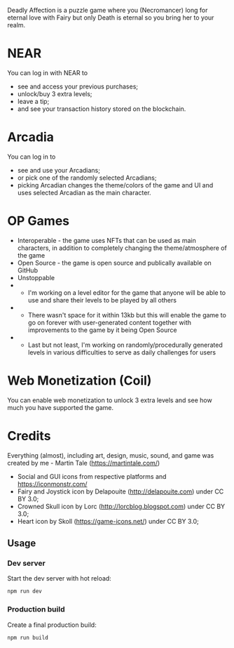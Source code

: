 Deadly Affection is a puzzle game where you (Necromancer) long for eternal love with Fairy but only Death is eternal so you bring her to your realm.

# NEAR

You can log in with NEAR to 
- see and access your previous purchases;
- unlock/buy 3 extra levels;
- leave a tip;
- and see your transaction history stored on the blockchain.

# Arcadia

You can log in to 
- see and use your Arcadians;
- or pick one of the randomly selected Arcadians;
- picking Arcadian changes the theme/colors of the game and UI and uses selected Arcadian as the main character.

# OP Games

- Interoperable - the game uses NFTs that can be used as main characters, in addition to completely changing the theme/atmosphere of the game
- Open Source - the game is open source and publically available on GitHub
- Unstoppable 
- - I'm working on a level editor for the game that anyone will be able to use and share their levels to be played by all others
- - There wasn't space for it within 13kb but this will enable the game to go on forever with user-generated content together with improvements to the game by it being Open Source
- - Last but not least, I'm working on randomly/procedurally generated levels in various difficulties to serve as daily challenges for users

# Web Monetization (Coil)

You can enable web monetization to unlock 3 extra levels and see how much you have supported the game.

# Credits

Everything (almost), including art, design, music, sound, and game was created by me - Martin Tale (https://martintale.com/)

- Social and GUI icons from respective platforms and https://iconmonstr.com/
- Fairy and Joystick icon by Delapouite (http://delapouite.com) under CC BY 3.0;
- Crowned Skull icon by Lorc (http://lorcblog.blogspot.com) under CC BY 3.0;
- Heart icon by Skoll (https://game-icons.net/) under CC BY 3.0;

## Usage

### Dev server

Start the dev server with hot reload:

```bash
npm run dev
```

### Production build

Create a final production build:

```bash
npm run build
```

